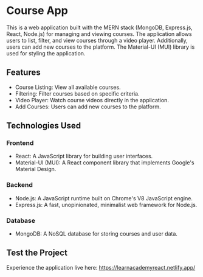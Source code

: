 # Course App

This is a web application built with the MERN stack (MongoDB, Express.js, React, Node.js) for managing and viewing courses. The application allows users to list, filter, and view courses through a video player. Additionally, users can add new courses to the platform. The Material-UI (MUI) library is used for styling the application.

## Features
* Course Listing: View all available courses.
* Filtering: Filter courses based on specific criteria.
* Video Player: Watch course videos directly in the application.
* Add Courses: Users can add new courses to the platform.

## Technologies Used
### Frontend
* React: A JavaScript library for building user interfaces.
* Material-UI (MUI): A React component library that implements Google's Material Design.
### Backend
* Node.js: A JavaScript runtime built on Chrome's V8 JavaScript engine.
* Express.js: A fast, unopinionated, minimalist web framework for Node.js.
### Database
* MongoDB: A NoSQL database for storing courses and user data.

## Test the Project

Experience the application live here: https://learnacademyreact.netlify.app/
